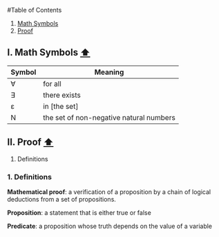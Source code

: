 #Table of Contents

1. [Math Symbols](#math-symbols)
1. [Proof](#proof)

## I. Math Symbols [⬆︎](#table-of-contents) <a id="math-symbols"></a>

Symbol | Meaning
-------|--------
∀ | for all
∃ | there exists
ε | in [the set]
N | the set of non-negative natural numbers

## II. Proof [⬆︎](#table-of-contents) <a id="proof"></a>

1. Definitions

### 1. Definitions

**Mathematical proof**: a verification of a proposition by a chain of logical deductions from a set of propositions.

**Proposition**: a statement that is either true or false

**Predicate**: a proposition whose truth depends on the value of a variable
